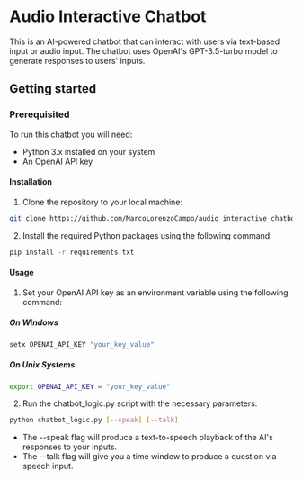 # Audio Interactive Chatbot

This is an AI-powered chatbot that can interact with users via text-based input or audio input. The chatbot uses OpenAI's GPT-3.5-turbo model to generate responses to users' inputs.

## Getting started
### Prerequisited

To run this chatbot you will need:

* Python 3.x installed on your system
* An OpenAI API key

#### Installation

1. Clone the repository to your local machine:
```bash
git clone https://github.com/MarcoLorenzoCampo/audio_interactive_chatbot
```

2. Install the required Python packages using the following command:
```bash
pip install -r requirements.txt
```

#### Usage

1. Set your OpenAI API key as an environment variable using the following command:

##### On Windows

```bash
setx OPENAI_API_KEY "your_key_value"
```
##### On Unix Systems

```bash
export OPENAI_API_KEY = "your_key_value"
```

 2. Run the chatbot_logic.py script with the necessary parameters:
 ```bash
python chatbot_logic.py [--speak] [--talk]
```

* The --speak flag will produce a text-to-speech playback of the AI's responses to your inputs.
* The --talk flag will give you a time window to produce a question via speech input.